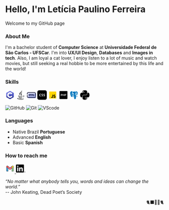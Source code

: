<!-- Apresentação da página -->
# Hello, I'm Letícia Paulino Ferreira
Welcome to my GitHub page 

<!-- Sobre mim / curiosidades -->
### About Me
I'm a bachelor student of **Computer Science** at **Universidade Federal de São Carlos - UFSCar**. I'm into **UX/UI Design**, **Databases** and **Images in tech**.
Also, I am loyal a cat lover, I enjoy listen to a lot of music and watch movies, but still seeking a real hobbie to be more entertained by this life and the world!

   
<!--- Linguagens de programaçãp e modelagem & Ferramentas --->
### Skills
<!--- Linguagens de programação --->
<p>
   <img src="./icons/linguagens/icons8-c.svg" height="30" alt="C" />
   <img src="./icons/linguagens/java.svg" height="30" alt="Java" />
   <img src="./icons/linguagens/icons8-html-48.png" height="30" alt="HTML" />
   <img src="./icons/linguagens/icons8-css-26.png" height="30" alt="CSS" />
   <img src="./icons/linguagens/icons8-javascript-48.png" height="30" alt="JavaScript" />
   <img src="./icons/linguagens/icons8-php-50.png" height="30" alt="PHP" />
   <img src="./icons/linguagens/icons8-postgreesql-48.png" height="30" alt="SQL" />
   <img src="./icons/linguagens/python.svg" height="30" alt="Python" />
</p>

<!---Ferramentas --->
<p>
       <img src="https://img.icons8.com/fluent/48/4a90e2/github.png" height="25" alt="GitHub" />
       <img src="https://www.vectorlogo.zone/logos/git-scm/git-scm-icon.svg" height="25" alt="Git" />
       <img src="https://upload.wikimedia.org/wikipedia/commons/thumb/9/9a/Visual_Studio_Code_1.35_icon.svg/1024px-Visual_Studio_Code_1.35_icon.svg.png" height="25" alt="VScode" />
</p>

### Languages
- Native Brazil **Portuguese**
- Advanced **English**
- Basic **Spanish**

<!--- Formas de contato --->
### How to reach me 
<p>
   <a href="mailto:leticiapaulinoferreira@gmail.com">
      <img src="./icons/contato/icons8-gmail-100.png" height="30" alt="Gmail"/>
   </a>
   <a href="https://www.linkedin.com/in/let%C3%ADcia-paulino-ferreira-94a126276/">
      <img src="./icons/contato/linkedin.svg" height="30" alt="Linkedin"/>
   </a>
</p>


*“No matter what anybody tells you, words and ideas can change the world.”*
<br>
-- John Keating, Dead Poet’s Society
<p align='right'>🐈‍⬛🐥🐚🐈</p>



<!-- Parte que ja veio pronta / feita pelo próprio GitHub -->
   
   <!--- Original
   - 👋 Hi, I’m @Leticia-4lm31d4
   - 👀 I’m interested in ...
   - 🌱 I’m currently learning ...
   - 💞️ I’m looking to collaborate on ...
   - 📫 How to reach me ...
   --->
   
   <!---
   Leticia-4lm31d4/Leticia-4lm31d4 is a ✨ special ✨ repository because its `README.md` (this file) appears on your GitHub profile.
   You can click the Preview link to take a look at your changes.
   --->

